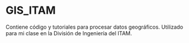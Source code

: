 # GIS_ITAM
Contiene código y tutoriales para procesar datos geográficos. Utilizado para mi clase en la División de Ingeniería del ITAM.
